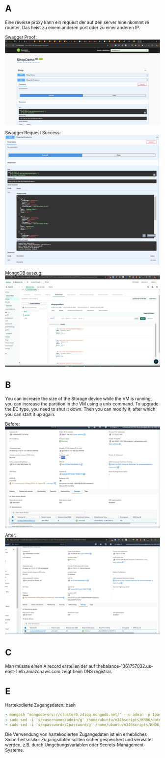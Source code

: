 # A

Eine reverse proxy kann ein request der auf den server hineinkommt re rounter. Das heist zu einem anderen port oder zu einer anderen IP.

Swagger Proof:
![alt text](image-44.png)

Swagger Request Success:
![alt text](image-45.png)

MongoDB auszug:
![alt text](image-46.png)

# B
You can increase the size of the Storage device while the VM is running, you can increase the partition in the VM using a unix command.
To upgrade the EC type, you need to shut it down. Then you can modify it, after which you can start it up again.

Before:
![alt text](image-48.png)

After:
![alt text](image-49.png)

# C

Man müsste einen A record erstellen der auf thebalance-1361757032.us-east-1.elb.amazonaws.com zeigt beim DNS registrar.

# E
Hartekodierte Zugangsdaten:
bash

```yml
- mongosh "mongodb+srv://cluster0.z4iqq.mongodb.net/" --u admin -p 1password < /home/ubuntu/m346scripts/KN06/shop-database-mongodb.txt
- sudo sed -i 's/<username>/admin/g' /home/ubuntu/m346scripts/KN06/dotnet/appsettings.json
- sudo sed -i 's/<password>/1password/g' /home/ubuntu/m346scripts/KN06/dotnet/appsettings.json
```
Die Verwendung von hartekodierten Zugangsdaten ist ein erhebliches Sicherheitsrisiko. Zugangsdaten sollten sicher gespeichert und verwaltet werden, z.B. durch Umgebungsvariablen oder Secrets-Management-Systeme.
